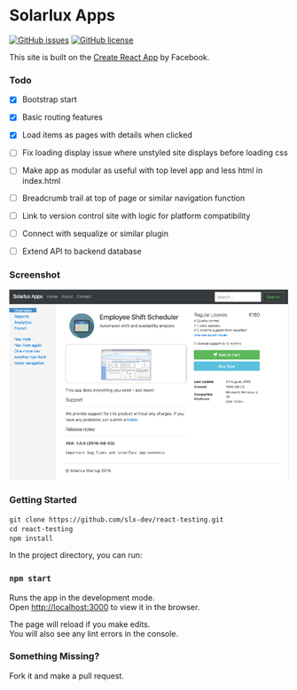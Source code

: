 Solarlux Apps
=============

[![GitHub issues](https://img.shields.io/github/issues/slx-dev/react-testing.svg)](https://github.com/slx-dev/react-testing/issues)
[![GitHub license](https://img.shields.io/badge/license-MIT-blue.svg)](https://raw.githubusercontent.com/slx-dev/react-testing/master/LICENSE.MD)
<p/>

This site is built on the [Create React App](https://github.com/facebookincubator/create-react-app) by Facebook.

### Todo

- [X] Bootstrap start
- [X] Basic routing features
- [X] Load items as pages with details when clicked
- [ ] Fix loading display issue where unstyled site displays before loading css
- [ ] Make app as modular as useful with top level app and less html in index.html
- [ ] Breadcrumb trail at top of page or similar navigation function
- [ ] Link to version control site with logic for platform compatibility
- [ ] Connect with sequalize or similar plugin
- [ ] Extend API to backend database


### Screenshot

![Solarlux Apps](images/screenshot.png?raw=true "29 August 2016")

### Getting Started

`git clone https://github.com/slx-dev/react-testing.git`<br>
`cd react-testing`<br>
`npm install`<br>

In the project directory, you can run:

### `npm start`

Runs the app in the development mode.<br>
Open [http://localhost:3000](http://localhost:3000) to view it in the browser.

The page will reload if you make edits.<br>
You will also see any lint errors in the console.

### Something Missing?

Fork it and make a pull request.
